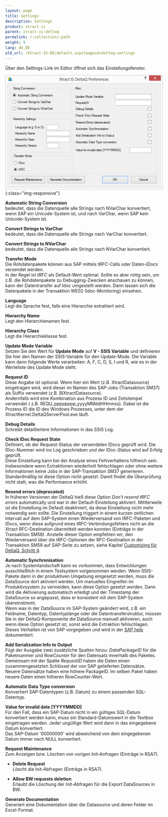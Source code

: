 ```yaml
---
layout: page
title: Settings
description: Settings
product: xtract-is
parent: xtract-is-deltaq
permalink: /:collection/:path
weight: 9
lang: de_DE
old_url: /Xtract-IS-DE/default.aspx?pageid=deltaq-settings
---
```


Über den Settings-Link im Editor öffnet sich das Einstellungsfenster.

![XIS_DeltaQ_Settings](/img/content/XIS_DeltaQ_Settings.jpg){:class="img-responsive"}


**Automatic String Conversion**<br>
bedeutet, dass die Datenquelle alle Strings nach NVarChar konvertiert, wenn SAP ein Unicode-System ist, und nach VarChar, wenn SAP kein Unicode-System ist.

**Convert Strings to VarChar**<br>
bedeutet, dass die Datenquelle alle Strings nach VarChar konvertiert.

**Convert Strings to NVarChar**<br>
bedeutet, dass die Datenquelle alle Strings nach NVarChar konvertiert.

**Transfer Mode**<br>
Die Rohdatenpakete können aus SAP mittels *tRFC*-Calls oder Daten-*IDocs* versendet werden. <br>
In der Regel ist *tRFC* als Default-Wert optimal. Sollte es aber nötig sein, um z.B. die Rohdatenpakete zu Debugging-Zwecken anschauen zu können, kann der Datentransfer auf Idoc umgestellt werden. Dann lassen sich die Datenpakete in der Transaktion WE02 (Idoc-Monitoring) einsehen. 

**Language**<br>
Legt die Sprache fest, falls eine Hierarchie extrahiert wird.

**Hierarchy Name**<br>
Legt den Hierarchienamen fest.

**Hierarchy Class**<br>
Legt die Hierarchieklasse fest.

**Update Mode Variable**<br>
Setzen Sie den Wert für **Update Mode** auf **V - SSIS Variable** und definieren Sie hier den Namen der SSIS-Variable für den Update-Mode. Die Variable kann dann folgende Werte verarbeiten: A, F, C, D, S, I und R, wie es in der Werteliste des Update Mode steht.

**Request ID**<br>
Diese Angabe ist optional. 
Wenn hier ein Wert (z.B. XtractDatasource) eingetragen wird, wird dieser im Namen des SAP-Jobs (Transaktion SM37) als Suffix verwendet (z.B. BIXtractDatasource). <br>
Andernfalls wird eine Kombination aus Prozess ID und Zeitstempel verwendet ( z.B. REQU_pppppppp_yyyyMMddHHmmss). Dabei ist die Prozess ID die ID des Windows Prozesses, unter dem der XtractKernel.DeltaQServerPool.exe läuft.

**Debug Details**<br>
Schreibt detailliertere Informationen in das SSIS Log.

**Check IDoc Request State**<br>
Definiert, ob der Request-Status der versendeten IDocs geprüft wird. Die IDoc-Nummer wird ins Log geschrieben und der IDoc-Status wird auf Erfolg geprüft.<br>
Diese Einstellung kann bei der Analyse eines Fehlverhaltens hilfreich sein. Insbesondere wenn Extraktionen wiederholt fehlschlagen oder ohne weitere Informationen keine Jobs in der SAP-Transaktion SM37 generieren.<br>
Standardmäßig ist diese Option nicht gesetzt. Damit findet die Überprüfung nicht statt, was die Performance erhöht. 

**Resend errors (deprecated)**<br>
In früheren Versionen der DeltaQ hieß diese Option *Don't resend tRFC errors* automatically und war in der Default-Einstellung aktiviert. Mittlerweile ist die Einstellung im Default deaktiviert, da diese Einstellung nicht mehr notwendig sein sollte. Die Einstellung triggert in einem kurzen zeitlichen Intervall auf dem SAP-System einen Wiederversand von tRFC-Paketen und IDocs, wenn diese aufgrund eines tRFC-Verbindungsfehlers nicht an die Xtract RFC-Destination übermittelt werden konnten (Einträge in der Transaktion SM58). Anstelle dieser Option empfehlen wir, den Wiederversand über die tRFC-Optionen der RFC-Destination in der Transaktion SM59 auf SAP-Seite zu setzen, siehe Kapitel [Customizing für DeltaQ, Schritt 4](../../sap-customizing/customizing-fuer-deltaq).

**Automatic Synchronisation**<br>
Je nach Systemlandschaft kann es vorkommen, dass Entwicklungen ausschließlich in einem Testsystem vorgenommen werden. Wenn SSIS-Pakete dann in der produktiven Umgebung eingesetzt werden, muss die DataSource dort aktiviert werden. Um manuelles Eingreifen im Produktivsystem zu vermeiden, kann diese Option gesetzt werden. Dann wird die Aktivierung automatisch erledigt und der Timestamp der DataSource so angepasst, dass er konsistent mit dem SAP-System übereinstimmt.<br>
Wenn was in der DataSource im SAP-System geändert wird, z.B. ein Feldname, Datentyp, Datentyplänge oder die Datentransferstruktur, müssen Sie in der DeltaQ-Komponente die DataSource manuell aktivieren, auch wenn diese Option gesetzt ist, sonst wird die Extraktion fehlschlagen. Dieses Verhalten ist von SAP vorgegeben und wird in der [SAP help](https://help.sap.com/viewer/ccc9cdbdc6cd4eceaf1e5485b1bf8f4b/7.4.19/de-DE/4a12eaff76df1b42e10000000a42189c.html) dokumentiert.

**Add Serialization Info to Output**<br>
Fügt der Ausgabe zwei zusätzliche Spalten hinzu: *DataPackageID* für die Paketnummer und *RowCounter* für den Datensatz innerhalb des Paketes.<br>
Gemeinsam mit der Spalte *RequestID* haben die Daten einen zusammengesetzten Schlüssel der von SAP gelieferten Datensätze.<br>
Neuere Datensätze haben eine höhere PackageID.
Im selben Paket haben neuere Daten einen höheren RowCounter-Wert. 

**Automatic Data Type conversion**<br>
Konvertiert SAP-Datentypen (z.B. Datum) zu einem passenden SQL-Datentyp.

**Value for invalid date [YYYYMMDD]**<br>
Für den Fall, dass ein SAP-Datum nicht in ein gültiges SQL-Datum konvertiert werden kann, muss ein Standard-Datumswert in die Textbox eingetragen werden. Jeder ungültige Wert wird dann in das eingegebene Datum konvertiert.<br>
Das SAP-Datum '00000000' wird abweichend von dem eingegebenen Datum immer nach NULL konvertiert.

**Request Maintenance**<br>
Zum Anzeigen bzw. Löschen von vorigen Init-Anfragen (Einträge in RSA7).

- **Delete Request**<br>
    Löscht die Init-Abfragen (Einträge in RSA7).

- **Allow BW requests deletion**<br>
    Erlaubt die Löschung der Init-Abfragen für die Export DataSources in BW. 

**Generate Documentation**<br>
Generiert eine Dokumentation über die Datasource und deren Felder im Excel-Format.